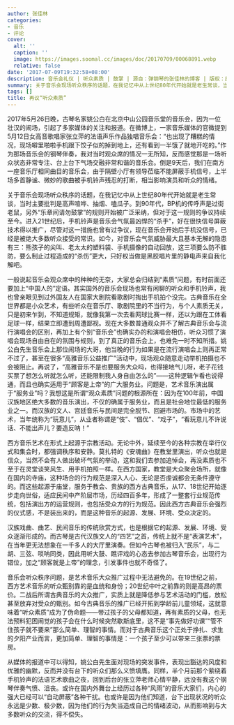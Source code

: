 ```yaml
---
author: 张佳林
categories:
- 音乐
- 评论
cover:
  alt: ''
  caption: ''
  image: https://images.soomal.cc/images/doc/20170709/00068891.webp
  relative: false
date: '2017-07-09T19:32:58+08:00'
description: 音乐会礼仪 | 听众素质 | 鼓掌 | 源自：弹钢琴的张佳林的博客 | 版权：原创 |  平均/总评分：10.00/30
summary: 关于音乐会现场听众秩序的话题，在我记忆中从上世纪80年代开始就是老生常谈，当时主要批判是高声喧哗、抽烟、嗑瓜子。到90年代，BP机的传呼声是过街老鼠，另外“乐章间请勿鼓掌”的规则开始被广泛采纳，但对于这一规则的争议持续至今……
tags: []
title: 再议“听众素质”
---
```


2017年5月26日晚，古琴名家姚公白在北京中山公园音乐堂的音乐会，因为一位壮汉的闹场，引起了多家媒体的关注和报道。在微博上，一家音乐媒体的官微提到5月12日女高音歌唱家张立萍的法语声乐作品独唱音乐会：“也出现了糟糕的情况，现场噼里啪啦手机跟下饺子似的掉到地上，还有看到一半饿了就地开吃的。”作为那场音乐会的钢琴伴奏，我对当时观众席的情况一无所知，反而感觉那是一场听众状态非常专注、台上台下气场交融非常和谐的音乐会。倒是9天后，我们在南方一座音乐厅相同曲目的音乐会，由于隔壁小厅有领导莅临不能屏蔽手机信号，上半场多首静谧、微妙的歌曲被手机铃声残忍的打断，相当影响演员和听众的情绪。

关于音乐会现场听众秩序的话题，在我记忆中从上世纪80年代开始就是老生常谈，当时主要批判是高声喧哗、抽烟、嗑瓜子。到90年代，BP机的传呼声是过街老鼠，另外“乐章间请勿鼓掌”的规则开始被广泛采纳，但对于这一规则的争议持续至今。进入21世纪后，手机铃声是音乐会气氛最凶悍的“杀手”，好在很快信号屏蔽技术得以推广，尽管对这一措施也曾有过争议，现在音乐会开始后手机没信号，已经是被绝大多数听众接受的常识。如今，对音乐会气氛威胁最大且基本无解的隐患有三：熊孩子的尖叫、老太太的塑料袋、手机摄像的自动回放，这三项要么防不胜防，要么制止过程造成的“杀伤”更大，只好权当做是黑胶唱片里的静电声来自我化解吧。

一般说起音乐会观众席中的种种的无奈，大家总会归结到“素质”问题，有时前面还要加上“中国人的”定语。其实国外的音乐会现场也常有闲聊的听众和手机铃声，我也曾亲眼见到过外国友人在国家大剧院看歌剧时掏出手机拍个没完。古典音乐在全世界都是小众艺术，有些听众在音乐厅、歌剧院里的不当行为，与个人素质无关，只是初来乍到，不知道规矩，就像我第一次去看网球比赛一样，还以为跟在工体看足球一样，结果立即遭到周遭鄙视。现在大多数普通观众并不了解古典音乐会与流行演唱会的区别，再加上有个别“音乐会”也确实办的和演唱会相仿，听众习惯了演唱会现场自由自在的氛围与规则，到了真正的音乐会上，也难免一时不知所措。姚公白先生音乐会上那位闹场的大哥，他当晚的行为如果是在流行演唱会上则再正常不过了，甚至在很多“高雅音乐公益推广”活动中，现场观众随意走动举机拍摄也不会被阻止。再说了，“高雅音乐不是也要服务大众吗，也得接地气儿呀，老子花钱买票了想怎么听就怎么听，还能限制我人身自由怎么的”――这种逻辑乍看也说得通，而且也确实适用于“顾客是上帝”的广大服务业。问题是，艺术音乐演出属于“服务业”吗？我想这是所谓“观众素质”问题的根源所在：因为在100年前，中国汉族地区绝大多数的音乐演出，不仅的确属于服务业，而且是社会地位最低的服务业之一。而汉族的文人、宫廷音乐与民间是完全脱节、回避市场的。市场中的艺术，当年统称为“玩意儿”，从业者称谓是“伎”、“倡优”、“戏子”，“看玩意儿不许说话、不能出声儿？要造反呐！”

西方音乐艺术在形式上起源于宗教活动。无论中外，延续至今的各种宗教在举行仪式和集会时，都强调秩序和安静。莫扎特的《安魂曲》在教堂里演出，听众也就是信众，当然不会有人做出破坏气氛的举动，这和我们去参加追悼会，再没素质也不至于在灵堂谈笑风生、用手机拍照一样。在西方国家，教堂是大众聚会场所，就像在国内的寺庙，这种场合的行为规范是深入人心、无论是否虔诚都会无条件遵守的。而这些起源于庙堂，服务于教会、贵族的西方古典音乐，从17、18世纪开始逐步走向世俗，适应民间中产阶层市场，历经四百多年，形成了一整套行业规范传统，包括演出方的运营规则，也包括受众方的行为规范。因此西方古典音乐会强烈的仪式感，不是装出来的，而是这种音乐的起源、发展、环境、受众决定的。

汉族戏曲、曲艺、民间音乐的传统欣赏方式，也是根据它的起源、发展、环境、受众逐渐形成的。而古琴是古代汉族文人的“四艺”之首，传统上就不是“表演艺术”，在当年更无法想象在一千多人的大厅里演奏。但如今古琴也被归入“民乐”，与二胡、三弦、唢呐同类，因此用听大鼓、瞧评戏的心态去参加古琴音乐会，出现行为错位，加之“顾客就是上帝”的理念，引发事件也就不奇怪了。

音乐会听众秩序问题，是艺术音乐大众推广过程中无法避免的。在19世纪之前，西方艺术音乐的听众甄别靠的是血统和身份；20世纪中叶之前靠的则是高昂的票价。二战后所谓古典音乐的大众推广，实质上就是降低参与艺术活动的门槛，放松甚至放弃对受众的甄别。如今古典音乐的推广已经开拓到学龄前儿童领域，这就意味着“听众素质”成为了伪命题――带过孩子的父母都知道，再有素质的父母，也无法预料犯困闹觉的孩子会在什么时候突然歇斯底里，这不是“事先做好功课”“管不住孩子就不要来”那么简单、理智的事情。而对于古典音乐这个正处于挣扎、求生的夕阳产业而言，更加简单、理智的事情是：一个孩子至少可以带来三张票的票房。

从媒体的报道中可以得知，姚公白先生面对现场的突发事件，表现出豁达的风度和优雅的幽默，反而并没有台下的听众们那么义愤填膺。同样，半个月前那个萦绕着手机铃声的法语艺术歌曲之夜，回到后台的张立萍老师心情平静，远没有我这个钢琴伴奏气愤、沮丧。或许在国内外舞台上经历过各种“风雨”的音乐大家们，内心的强大已经可以“自动屏蔽”各种干扰。也或许是因为他们知道，台下出现状况的听众永远是少数、极少数，因为他们的行为失当造成自己的情绪波动，从而影响到与大多数听众的交流，得不偿失。